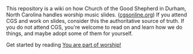 This repository is a wiki on how Church of the Good Shepherd in Durham, North Carolina handles worship music slides. ([cgsonline.org](https://cgsonline.org))
If you attend CGS and work on slides, consider this the authoritative source of truth.
If you do not attend CGS, you're welcome to read on and learn how we do things, and maybe adopt some of them for yourself.

Get started by reading [You are part of worship!](You%20are%20part%20of%20worship%21)
